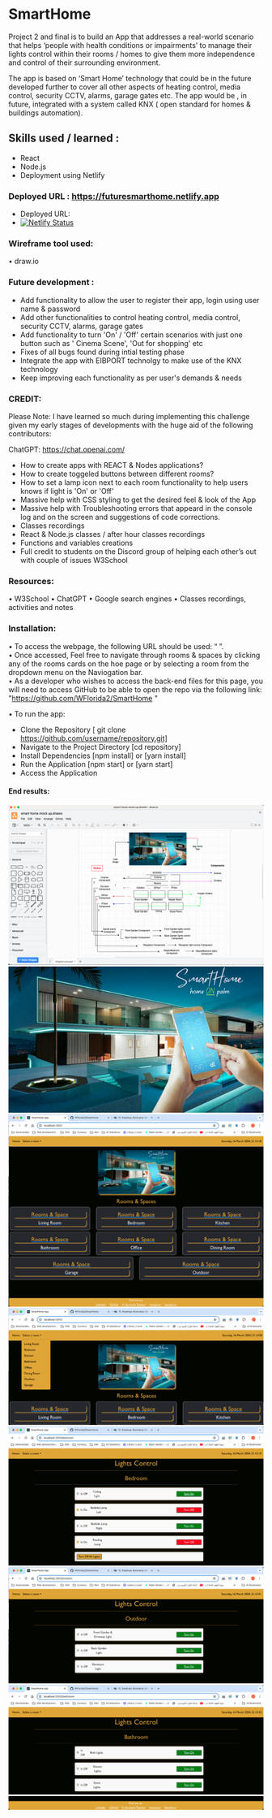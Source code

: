 # SmartHome
Project 2 and final is to build an App that addresses a real-world scenario that helps ‘people with health conditions or impairments’ to manage their lights control within their rooms / homes to give them more independence and control of their surrounding environment.  

The app is based on ‘Smart Home’ technology that could be in the future developed further to cover all other aspects of heating control, media control, security CCTV, alarms, garage gates etc. The app would be , in future, integrated with a system called KNX ( open standard for homes & buildings automation). 

## Skills used / learned :
- React
- Node.js
- Deployment using Netlify

### Deployed URL : https://futuresmarthome.netlify.app
- Deployed URL: 
- [![Netlify Status](https://api.netlify.com/api/v1/badges/91c9bf11-e45d-4d6c-8244-678fe8aca9ed/deploy-status?branch=main)](https://app.netlify.com/sites/futuresmarthome/deploys)


### Wireframe tool used:
• draw.io  

### Future development :  
- Add functionality to allow the user to register their app, login using user name & password  
- Add other functionalities to control heating control, media control, security CCTV, alarms, garage gates  
- Add functionality to turn 'On' / 'Off' certain scenarios with just one button such as ' Cinema Scene', 'Out for shopping' etc  
- Fixes of all bugs found during intial testing phase   
- Integrate the app with EIBPORT technolgy to make use of the KNX technology  
- Keep improving each functionality as per user's demands & needs  

### CREDIT:
Please Note: I have learned so much during implementing this challenge given my early stages of developments with the huge aid of the following contributors:

ChatGPT: https://chat.openai.com/
- How to create apps with REACT & Nodes applications?  
- How to create toggeled buttons between different rooms?  
- How to set a lamp icon next to each room functionality to help users knows if light is 'On' or 'Off'  
- Massive help with CSS styling to get the desired feel & look of the App  
- Massive help with Troubleshooting errors that appeard in the console log and on the screen and suggestions of code corrections.   
- Classes recordings  
- React & Node.js classes / after hour classes recordings  
- Functions and variables creations  
- Full credit to students on the Discord group of helping each other’s out with couple of issues   W3School  

### Resources:
• W3School • ChatGPT • Google search engines • Classes recordings, activities and notes

### Installation:
• To access the webpage, the following URL should be used: “ ”.  
• Once accessed, Feel free to navigate through rooms & spaces by clicking any of the rooms cards on the hoe page or by selecting a room from the dropdown menu on the Naviogation bar.  
• As a developer who wishes to access the back-end files for this page, you will need to access GitHub to be able to open the repo via the following link: "https://github.com/WFlorida2/SmartHome "  


• To run the app:  
- Clone the Repository [ git clone https://github.com/username/repository.git]
- Navigate to the Project Directory [cd repository]
- Install Dependencies [npm install] or [yarn install]
- Run the Application [npm start] or [yarn start]
- Access the Application


#### End results:
![First Mock-up screen](src/components/assets/images/FirstMock-Up_screen.png) 
![App logo](src/components/assets/images/SmartHome.png)
![Main Home page](src/components/assets/images/MainHomePage.png)
![Dropdown Menu](src/components/assets/images/DropdownMenu.png)
![LightControl_sample_1](src/components/assets/images/LightControl_sample_1.png)
![LightControl_sample_2](src/components/assets/images/LightControl_sample_2.png)
![LightControl_sample_3](src/components/assets/images/LightControl_sample_3.png)
![Contact Me](src/components/assets/images/ContactMe.png)